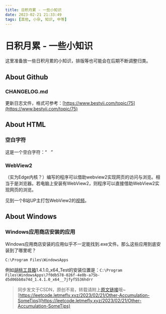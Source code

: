 ```yaml
---
title: 日积月累 - 一些小知识
date: 2023-02-21 21:33:49
tags: [其他, 小杂, 知识, 中等]
---
```


# 日积月累 - 一些小知识

这里准备放一些日积月累的小知识，排版等也可能会在后期不断调整归类。

## About Github

### CHANGELOG.md

更新日志文件，格式可参考：[https://www.bestyii.com/topic/75](https://www.bestyii.com/topic/75)

## About HTML

### 空白字符

这是一个空白字符：“ㅤ”

### WebView2

（实为Edge内核？）编写的程序可以借助webview2实现网页的访问与浏览。相当于是浏览器。若电脑上安装有WebView2，则程序可以直接借助WebView2实现网页的浏览。

见到一个B站UP主打包WebView2的[视频](https://www.bilibili.com/video/BV1Aa411j7XV/)。

## About Windows

### Windows应用商店安装的应用

Windows应用商店安装的应用似乎不一定能找到.exe文件。那么这些应用到底安装到了哪里呢？

```
C:\Program Files\WindowsApps
```

例如[胡桃工具箱](https://hut.ao/)1.4.1.0_x64_Test的安装位置是：```C:\Program Files\WindowsApps\7f0db578-026f-4e0b-a75b-d5d06bb0a74d_1.4.1.0_x64__7jfyf5536hdrr```

> 同步发文于CSDN，原创不易，转载请附上[原文链接](https://leetcode.letmefly.xyz/2023/02/21/Other-Accumulation-SomeTips)哦~
> [https://leetcode.letmefly.xyz/2023/02/21/Other-Accumulation-SomeTips](https://leetcode.letmefly.xyz/2023/02/21/Other-Accumulation-SomeTips)
